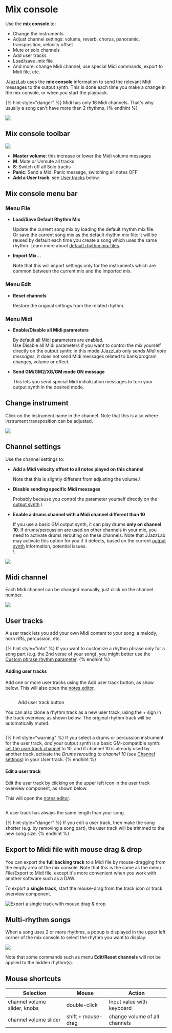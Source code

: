 # Mix console

Use the **mix console** to:

* Change the instruments
* Adjust channel settings: volume, reverb, chorus, panoramic, transposition, velocity offset
* Mute or solo channels
* Add user tracks
* Load/save .mix file
* And more: change Midi channel, use special Midi commands, export to Midi file, etc.

JJazzLab uses the **mix console** information to send the relevant Midi messages to the output synth. This is done each time you make a change in the mix console, or when you start the playback.

{% hint style="danger" %}
Midi has only 16 Midi channel&#x73;**.** That's why usually a song can't have more than 2 rhythms.
{% endhint %}

![](<../.gitbook/assets/2023-12-31 21_37_13-JJazzLab  4.0.2.png>)

## Mix console toolbar

![](../.gitbook/assets/MixConsoleToolbar.png)

* **Master volume**: this increase or lower the Midi volume messages
* **M**: Mute or Unmute all tracks
* **S**: Switch off all Solo tracks
* **Panic**: Send a Midi Panic message, switching all notes OFF
* **Add a User track**: see [User tracks](mix-console.md#user-tracks) below.

## Mix console menu bar

### Menu File

*   **Load/Save Default Rhythm Mix** &#x20;

    Update the current song mix by loading the default rhythm mix file. \
    Or save the current song mix as the default rhythm mix file: it will be reused by default each time you create a song which uses the same rhythm. Learn more about [default rhythm mix files](../songs/song-and-mix-files.md#default-rhythm-mix).
*   **Import Mix...** &#x20;

    Note that this will import settings only for the instruments which are common between the current mix and the imported mix.

### Menu Edit

*   **Reset channels** &#x20;

    Restore the original settings from the related rhythm.

### Menu Midi

*   **Enable/Disable all Midi parameters** &#x20;

    By default all Midi parameters are enabled. \
    Use Disable all Midi parameters if you want to control the mix yourself directly on the output synth: in this mode JJazzLab only sends _Midi note messages_, it does not send Midi messages related to bank/program changes, volume or effect.
*   **Send GM/GM2/XG/GM mode ON message** &#x20;

    This lets you send special Midi initialization messages to turn your output synth in the desired mode.

## Change instrument

Click on the instrument name in the channel. Note that this is also where instrument transposition can be adjusted.

![](../.gitbook/assets/mixconsole-instrumentselection.png)

## Channel settings

Use the channel settings to:

*   **Add a Midi velocity offset to all notes played on this channel** &#x20;

    Note that this is slightly different from adjusting the volume.\

*   **Disable sending specific Midi messages** &#x20;

    Probably because you control the parameter yourself directly on the [output synth](broken-reference).\

*   **Enable a drums channel with a Midi channel different than 10**

    If you use a basic GM output synth, it can play drums **only on channel 10**. If drums/percussion are used on other channels in your mix,  you need to activate drums rerouting on these channels. Note that JJazzLab may activate this option for you if it detects, based on the current [output synth](broken-reference) information, potential issues. \
    \


![](../.gitbook/assets/mixconsole-channelsettings.png)

## Midi channel

Each Midi channel can be changed manually, just click on the channel number.

![](../.gitbook/assets/MixConsole-ChangeChannel.png)

## User tracks

A user track lets you add your own Midi content to your song: a melody, horn riffs, percussion, etc.

{% hint style="info" %}
If you want to customize a rhythm phrase only for a song part (e.g. the 2nd verse of your song), you might better use the [Custom phrase rhythm parameter](song-structure.md#rhythm-parameters).
{% endhint %}

#### Adding user tracks

Add one or more user tracks using the Add user track button, as show below. This will also open the [notes editor](notes-editor.md).

<figure><img src="../.gitbook/assets/2023-12-31 22_01_24-JJazzLab  4.0.2.png" alt=""><figcaption><p>Add user track button</p></figcaption></figure>

You can also clone a rhythm track as a new user track, using the + sign in the track overview, as shown below. The original rhythm track will be automatically muted.

<figure><img src="../.gitbook/assets/2023-12-31 21_58_28-JJazzLab  4.0.2.png" alt=""><figcaption></figcaption></figure>

{% hint style="warning" %}
If you select a drums or percussion instrument for the user track, _and_ your output synth is a basic GM-compatible synth: [set the user track channel](mix-console.md#midi-channel) to 10, and if channel 10 is already used by another track, activate the _Drums rerouting to channel 10_ (see [Channel settings](mix-console.md#channel-settings)) in your User track.
{% endhint %}

#### Edit a user track

Edit the user track by clicking on the upper left icon in the user track overview component, as shown below.&#x20;

This will open the [notes editor](notes-editor.md).

<figure><img src="../.gitbook/assets/2023-12-31 22_02_16-JJazzLab  4.0.2.png" alt=""><figcaption></figcaption></figure>

A user track has always the same length than your song.

{% hint style="danger" %}
If you edit a user track, then make the song shorter (e.g. by removing a song part), the user track will be trimmed to the new song size.
{% endhint %}

## Export to Midi file with mouse drag & drop

You can export the **full backing track** to a Midi file by mouse-dragging from the empty area of the mix console. Note that this is the same as the menu File/Export to Midi file, except it's more convenient when you work with another software such as a DAW.

To export a **single track**, start the mouse-drag from the track icon or track overview component.

![Export a single track with mouse drag & drop](../.gitbook/assets/MixConsoleDragTrack.png)

## Multi-rhythm songs

When a song uses 2 or more rhythms, a popup is displayed in the upper left corner of the mix console to select the rhythm you want to display.

![](../.gitbook/assets/mixconsole-rhythmselectionpopup.png)

Note that some commands such as menu **Edit/Reset channels** will not be applied to the hidden rhythm(s).

## Mouse shortcuts

| Selection                    | Mouse              | Action                        |
| ---------------------------- | ------------------ | ----------------------------- |
| channel volume slider, knobs | double-click       | Input value with keyboard     |
| channel volume slider        | shift + mouse-drag | change volume of all channels |
